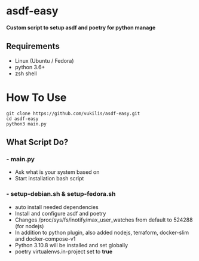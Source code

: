 # asdf-easy

**Custom script to setup asdf and poetry for python manage**

## Requirements
 - Linux (Ubuntu / Fedora)
 - python 3.6+
 - zsh shell

# How To Use
```
git clone https://github.com/vukilis/asdf-easy.git
cd asdf-easy
python3 main.py
```

## What Script Do?
### - main.py
- Ask what is your system based on
- Start installation bash script 

### - setup-debian.sh & setup-fedora.sh
- auto install needed dependencies 
- Install and configure asdf and poetry
- Changes /proc/sys/fs/inotify/max_user_watches from default to 524288 (for nodejs)
- In addition to python plugin, also added nodejs, terraform, docker-slim and docker-compose-v1 
- Python 3.10.8 will be installed and set globally
- poetry virtualenvs.in-project set to **true**